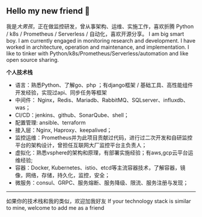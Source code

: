 ## Hello my new friend 👋
我是*大男孩*，正在做监控研发，曾从事架构、运维、实施工作，喜欢折腾 Python / k8s / Prometheus / Serverless / 自动化，喜欢开源分享。
I am big smart boy. I am currently engaged in monitoring research and development. I have worked in architecture, operation and maintenance, and implementation. I like to tinker with Python/k8s/Prometheus/Serverless/automation and like open source sharing.

**个人技术栈**

* 语言：熟悉Python、了解go、php ；有django框架 / 基础工具、高性能组件开发经验，实现过api、同步任务等框架
* 中间件： Nginx，Redis、Mariadb、RabbitMQ、SQLserver、influxdb、was；
* CI/CD：jenkins、github、SonarQube、shell；
* 配置管理: ansible、terraform
* 接入层：Nginx, Haproxy、keepalived；
* 监控运维：Prometheus并为此项目贡献过代码，进行过二次开发和自研监控平台的架构设计，曾担任互联网大厂监控平台主负责人；
* 虚拟化：熟悉vsphere的架构和原理，有部署实施经验；有aws,gcp云平台运维经验;
* 容器：Docker, Kubernetes、istio、etcd等主流容器技术，了解容器，镜像，网络，存储，持久化，监控，安全；
* 微服务：consul、GRPC、服务熔断、服务降级、限流、服务注册与发现；
---
如果你的技术栈和我的类似，欢迎加我好友
If your technology stack is similar to mine, welcome to add me as a friend
<!--
**boy530/boy530** is a ✨ _special_ ✨ repository because its `README.md` (this file) appears on your GitHub profile.

Here are some ideas to get you started:

- 🔭 I’m currently working on ...
- 🌱 I’m currently learning ...
- 👯 I’m looking to collaborate on ...
- 🤔 I’m looking for help with ...
- 💬 Ask me about ...
- 📫 How to reach me: ...
- 😄 Pronouns: ...
- ⚡ Fun fact: ...
-->
